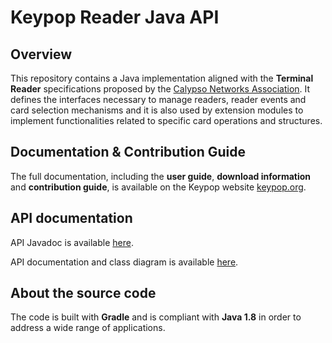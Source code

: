 # Keypop Reader Java API

## Overview

This repository contains a Java implementation aligned with the **Terminal Reader** specifications
proposed by the [Calypso Networks Association](https://www.calypsonet.org). It defines the interfaces necessary to 
manage readers, reader events and card selection mechanisms and it is also used by extension modules to implement 
functionalities related to specific card operations and structures.

## Documentation & Contribution Guide

The full documentation, including the **user guide**, **download information** and **contribution guide**, is available
on the Keypop website [keypop.org](https://eclipse-keypop.github.io/keypop-website/).

## API documentation

API Javadoc is available [here](https://eclipse-keypop.github.io/keypop-reader-java-api).

API documentation and class diagram is available
[here](https://terminal-api.calypsonet.org/apis/calypsonet-terminal-reader-api/).

## About the source code

The code is built with **Gradle** and is compliant with **Java 1.8** in order to address a wide range of applications.
